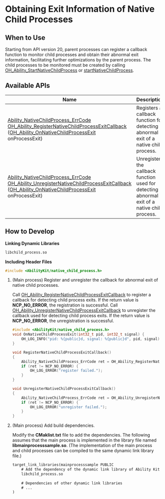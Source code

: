 # Obtaining Exit Information of Native Child Processes

## When to Use

Starting from API version 20, parent processes can register a callback function to monitor child processes and obtain their abnormal exit information, facilitating further optimizations by the parent process. The child processes to be monitored must be created by calling [OH_Ability_StartNativeChildProcess](../reference/apis-ability-kit/c-apis-ability-childprocess.md#oh_ability_startnativechildprocess) or [startNativeChildProcess](../reference/apis-ability-kit/js-apis-app-ability-childProcessManager.md#childprocessmanagerstartnativechildprocess13).

## Available APIs

| Name                                                                                                                                                                                                                                                                                                                               | Description                                                                                   |
| --------------------------------------------------------------------------------------------------------------------------------------------------------------------------------------------------------------------------------------------------------------------------------------------------------------------------------- | ------------------------------------------------------------------------------------- |
| [Ability_NativeChildProcess_ErrCode](../reference/apis-ability-kit/c-apis-ability-childprocess.md#ability_nativechildprocess_errcode) [OH_Ability_RegisterNativeChildProcessExitCallback](../reference/apis-ability-kit/c-apis-ability-childprocess.md#oh_ability_registernativechildprocessexitcallback) ([OH_Ability_OnNativeChildProcessExit](../reference/apis-ability-kit/c-apis-ability-childprocess.md#oh_ability_onnativechildprocessexit) onProcessExit) | Registers a callback function for detecting abnormal exit of a native child process.|
| [Ability_NativeChildProcess_ErrCode](../reference/apis-ability-kit/c-apis-ability-childprocess.md#ability_nativechildprocess_errcode) [OH_Ability_UnregisterNativeChildProcessExitCallback](../reference/apis-ability-kit/c-apis-ability-childprocess.md#oh_ability_unregisternativechildprocessexitcallback) ([OH_Ability_OnNativeChildProcessExit](../reference/apis-ability-kit/c-apis-ability-childprocess.md#oh_ability_onnativechildprocessexit) onProcessExit) | Unregisters the callback function used for detecting abnormal exit of a native child process.|

## How to Develop


**Linking Dynamic Libraries**

```txt
libchild_process.so
```

**Including Header Files**

```c++
#include <AbilityKit/native_child_process.h>
```

1. (Main process) Register and unregister the callback for abnormal exit of native child processes.

    Call [OH_Ability_RegisterNativeChildProcessExitCallback](../reference/apis-ability-kit/c-apis-ability-childprocess.md#oh_ability_registernativechildprocessexitcallback) to register a callback for detecting child process exits. If the return value is **NCP_NO_ERROR**, the registration is successful.
    Call [OH_Ability_UnregisterNativeChildProcessExitCallback](../reference/apis-ability-kit/c-apis-ability-childprocess.md#oh_ability_unregisternativechildprocessexitcallback) to unregister the callback used for detecting child process exits. If the return value is **NCP_NO_ERROR**, the unregistration is successful.

    ```c++
    #include <AbilityKit/native_child_process.h>
    void OnNativeChildProcessExit(int32_t pid, int32_t signal) {
        OH_LOG_INFO("pid: %{public}d, signal: %{public}d", pid, signal);
    }

    void RegisterNativeChildProcessExitCallback()
    {
        Ability_NativeChildProcess_ErrCode ret = OH_Ability_RegisterNativeChildProcessExitCallback(OnNativeChildProcessExit);
        if (ret != NCP_NO_ERROR) {
            OH_LOG_ERROR("register failed.");
        }
    }

    void UnregisterNativeChildProcessExitCallback()
    {
        Ability_NativeChildProcess_ErrCode ret = OH_Ability_UnregisterNativeChildProcessExitCallback(OnNativeChildProcessExit);
        if (ret != NCP_NO_ERROR) {
            OH_LOG_ERROR("unregister failed.");
        }
    }
    ```

2. (Main process) Add build dependencies.

    Modify the **CMaklist.txt** file to add the dependencies. The following assumes that the main process is implemented in the library file named **libmainprocesssample.so**. (The implementation of the main process and child processes can be compiled to the same dynamic link library file.)

    ```txt
    target_link_libraries(mainprocesssample PUBLIC
        # Add the dependency of the dynamic link library of Ability Kit.
        libchild_process.so
        
        # Dependencies of other dynamic link libraries
        # ...
    )
    ```
